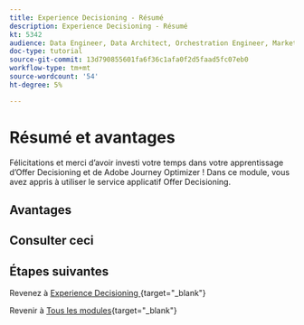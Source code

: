 ```yaml
---
title: Experience Decisioning - Résumé
description: Experience Decisioning - Résumé
kt: 5342
audience: Data Engineer, Data Architect, Orchestration Engineer, Marketer
doc-type: tutorial
source-git-commit: 13d790855601fa6f36c1afa0f2d5faad5fc07eb0
workflow-type: tm+mt
source-wordcount: '54'
ht-degree: 5%

---
```


# Résumé et avantages

Félicitations et merci d’avoir investi votre temps dans votre apprentissage d’Offer Decisioning et de Adobe Journey Optimizer !
Dans ce module, vous avez appris à utiliser le service applicatif Offer Decisioning.

## Avantages

## Consulter ceci

## Étapes suivantes

Revenez à [ Experience Decisioning ](ajo-decisioning.md){target="_blank"}

Revenir à [Tous les modules](./../../../../overview.md){target="_blank"}
